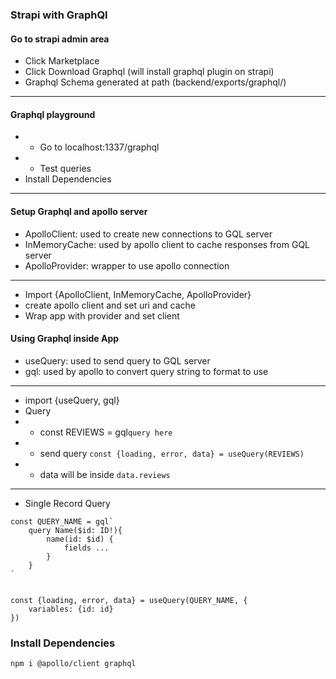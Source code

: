 ### Strapi with GraphQl

#### Go to strapi admin area

- Click Marketplace
- Click Download Graphql (will install graphql plugin on strapi)
- Graphql Schema generated at path (backend/exports/graphql/)

---

#### Graphql playground

- - Go to localhost:1337/graphql
- - Test queries
- Install Dependencies

---

#### Setup Graphql and apollo server

- ApolloClient: used to create new connections to GQL server
- InMemoryCache: used by apollo client to cache responses from GQL server
- ApolloProvider: wrapper to use apollo connection

---

- Import {ApolloClient, InMemoryCache, ApolloProvider}
- create apollo client and set uri and cache
- Wrap app with provider and set client

#### Using Graphql inside App

- useQuery: used to send query to GQL server
- gql: used by apollo to convert query string to format to use

---

- import {useQuery, gql}
- Query
- - const REVIEWS = gql`query here`
- - send query `const {loading, error, data} = useQuery(REVIEWS)`
- - data will be inside `data.reviews`

---

- Single Record Query

```
const QUERY_NAME = gql`
    query Name($id: ID!){
        name(id: $id) {
            fields ...
        }
    }
`


const {loading, error, data} = useQuery(QUERY_NAME, {
    variables: {id: id}
})
```

### Install Dependencies

```
npm i @apollo/client graphql
```
